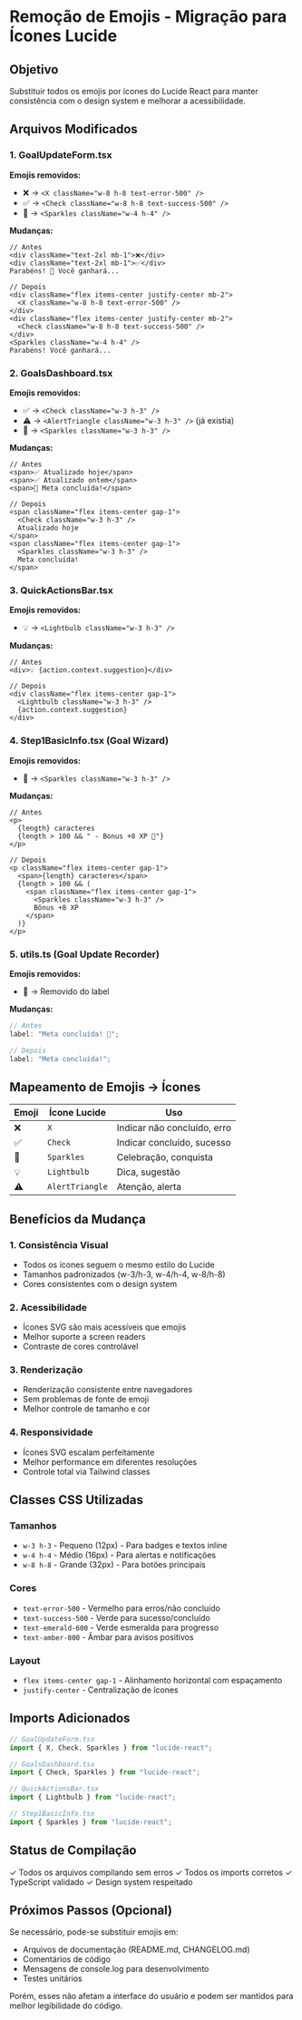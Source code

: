 # Remoção de Emojis - Migração para Ícones Lucide

## Objetivo

Substituir todos os emojis por ícones do Lucide React para manter consistência com o design system e melhorar a acessibilidade.

## Arquivos Modificados

### 1. GoalUpdateForm.tsx

**Emojis removidos:**

- ❌ → `<X className="w-8 h-8 text-error-500" />`
- ✅ → `<Check className="w-8 h-8 text-success-500" />`
- 🎉 → `<Sparkles className="w-4 h-4" />`

**Mudanças:**

```tsx
// Antes
<div className="text-2xl mb-1">❌</div>
<div className="text-2xl mb-1">✅</div>
Parabéns! 🎉 Você ganhará...

// Depois
<div className="flex items-center justify-center mb-2">
  <X className="w-8 h-8 text-error-500" />
</div>
<div className="flex items-center justify-center mb-2">
  <Check className="w-8 h-8 text-success-500" />
</div>
<Sparkles className="w-4 h-4" />
Parabéns! Você ganhará...
```

### 2. GoalsDashboard.tsx

**Emojis removidos:**

- ✅ → `<Check className="w-3 h-3" />`
- ⚠️ → `<AlertTriangle className="w-3 h-3" />` (já existia)
- 🎉 → `<Sparkles className="w-3 h-3" />`

**Mudanças:**

```tsx
// Antes
<span>✅ Atualizado hoje</span>
<span>✅ Atualizado ontem</span>
<span>🎉 Meta concluída!</span>

// Depois
<span className="flex items-center gap-1">
  <Check className="w-3 h-3" />
  Atualizado hoje
</span>
<span className="flex items-center gap-1">
  <Sparkles className="w-3 h-3" />
  Meta concluída!
</span>
```

### 3. QuickActionsBar.tsx

**Emojis removidos:**

- 💡 → `<Lightbulb className="w-3 h-3" />`

**Mudanças:**

```tsx
// Antes
<div>💡 {action.context.suggestion}</div>

// Depois
<div className="flex items-center gap-1">
  <Lightbulb className="w-3 h-3" />
  {action.context.suggestion}
</div>
```

### 4. Step1BasicInfo.tsx (Goal Wizard)

**Emojis removidos:**

- 🎉 → `<Sparkles className="w-3 h-3" />`

**Mudanças:**

```tsx
// Antes
<p>
  {length} caracteres
  {length > 100 && " - Bonus +8 XP 🎉"}
</p>

// Depois
<p className="flex items-center gap-1">
  <span>{length} caracteres</span>
  {length > 100 && (
    <span className="flex items-center gap-1">
      <Sparkles className="w-3 h-3" />
      Bônus +8 XP
    </span>
  )}
</p>
```

### 5. utils.ts (Goal Update Recorder)

**Emojis removidos:**

- 🎉 → Removido do label

**Mudanças:**

```typescript
// Antes
label: "Meta concluída! 🎉";

// Depois
label: "Meta concluída!";
```

## Mapeamento de Emojis → Ícones

| Emoji | Ícone Lucide    | Uso                         |
| ----- | --------------- | --------------------------- |
| ❌    | `X`             | Indicar não concluído, erro |
| ✅    | `Check`         | Indicar concluído, sucesso  |
| 🎉    | `Sparkles`      | Celebração, conquista       |
| 💡    | `Lightbulb`     | Dica, sugestão              |
| ⚠️    | `AlertTriangle` | Atenção, alerta             |

## Benefícios da Mudança

### 1. **Consistência Visual**

- Todos os ícones seguem o mesmo estilo do Lucide
- Tamanhos padronizados (w-3/h-3, w-4/h-4, w-8/h-8)
- Cores consistentes com o design system

### 2. **Acessibilidade**

- Ícones SVG são mais acessíveis que emojis
- Melhor suporte a screen readers
- Contraste de cores controlável

### 3. **Renderização**

- Renderização consistente entre navegadores
- Sem problemas de fonte de emoji
- Melhor controle de tamanho e cor

### 4. **Responsividade**

- Ícones SVG escalam perfeitamente
- Melhor performance em diferentes resoluções
- Controle total via Tailwind classes

## Classes CSS Utilizadas

### Tamanhos

- `w-3 h-3` - Pequeno (12px) - Para badges e textos inline
- `w-4 h-4` - Médio (16px) - Para alertas e notificações
- `w-8 h-8` - Grande (32px) - Para botões principais

### Cores

- `text-error-500` - Vermelho para erros/não concluído
- `text-success-500` - Verde para sucesso/concluído
- `text-emerald-600` - Verde esmeralda para progresso
- `text-amber-800` - Âmbar para avisos positivos

### Layout

- `flex items-center gap-1` - Alinhamento horizontal com espaçamento
- `justify-center` - Centralização de ícones

## Imports Adicionados

```typescript
// GoalUpdateForm.tsx
import { X, Check, Sparkles } from "lucide-react";

// GoalsDashboard.tsx
import { Check, Sparkles } from "lucide-react";

// QuickActionsBar.tsx
import { Lightbulb } from "lucide-react";

// Step1BasicInfo.tsx
import { Sparkles } from "lucide-react";
```

## Status de Compilação

✓ Todos os arquivos compilando sem erros
✓ Todos os imports corretos
✓ TypeScript validado
✓ Design system respeitado

## Próximos Passos (Opcional)

Se necessário, pode-se substituir emojis em:

- Arquivos de documentação (README.md, CHANGELOG.md)
- Comentários de código
- Mensagens de console.log para desenvolvimento
- Testes unitários

Porém, esses não afetam a interface do usuário e podem ser mantidos para melhor legibilidade do código.
